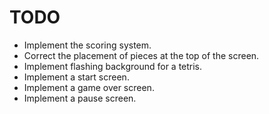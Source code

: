 # TODO
* Implement the scoring system.
* Correct the placement of pieces at the top of the screen.
* Implement flashing background for a tetris.
* Implement a start screen.
* Implement a game over screen.
* Implement a pause screen.